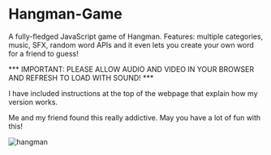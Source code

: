 # Hangman-Game
A fully-fledged JavaScript game of Hangman. Features: multiple categories, music, SFX, random word APIs and it even lets you create your own word for a friend to guess!

*** IMPORTANT: PLEASE ALLOW AUDIO AND VIDEO IN YOUR BROWSER AND REFRESH TO LOAD WITH SOUND! ***

I have included instructions at the top of the webpage that explain how my version works.

Me and my friend found this really addictive.
May you have a lot of fun with this!

![hangman](https://user-images.githubusercontent.com/68791163/135513858-314d308b-f11d-4f2b-a4d9-451d7249a6c3.PNG)
